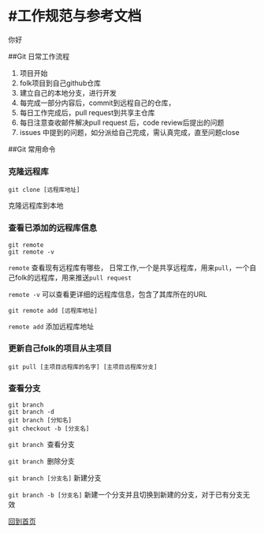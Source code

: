 #工作规范与参考文档
==================
<span id="title">你好</span>

##Git 日常工作流程

1. 项目开始
2. folk项目到自己github仓库
3. 建立自己的本地分支，进行开发
4. 每完成一部分内容后，commit到远程自己的仓库，
5. 每日工作完成后，pull request到共享主仓库
6. 每日注意查收邮件解决pull request 后，code review后提出的问题
7. issues 中提到的问题，如分派给自己完成，需认真完成，直至问题close


##Git 常用命令

### 克隆远程库

    git clone [远程库地址]

克隆远程库到本地


### 查看已添加的远程库信息
    git remote 
    git remote -v

`remote` 查看现有远程库有哪些，
日常工作,一个是共享远程库，用来`pull`，一个自己folk的远程库，用来推送`pull request`

`remote -v` 可以查看更详细的远程库信息，包含了其库所在的URL

    git remote add [远程库地址]

`remote add` 添加远程库地址

### 更新自己folk的项目从主项目

    git pull [主项目远程库的名字] [主项目远程库分支]

### 查看分支

    git branch 
    git branch -d
    git branch [分知名]
    git checkout -b [分支名]
`git branch `查看分支

`git branch `删除分支

`git branch [分支名]` 新建分支

`git branch -b [分支名]` 新建一个分支并且切换到新建的分支，对于已有分支无效


[回到首页](#title)












